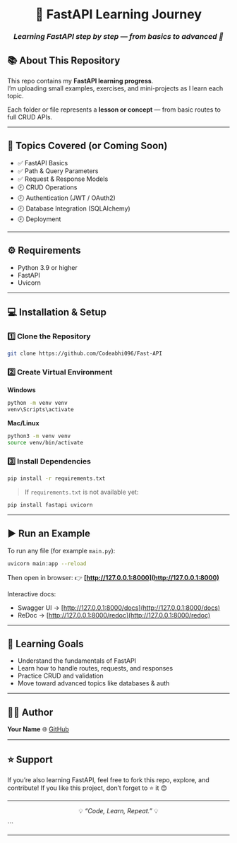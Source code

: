 
<div align="center">

# 🚀 FastAPI Learning Journey  
### *Learning FastAPI step by step — from basics to advanced 🚀*

</div>

## 📚 About This Repository

This repo contains my **FastAPI learning progress**.  
I’m uploading small examples, exercises, and mini-projects as I learn each topic.

Each folder or file represents a **lesson or concept** — from basic routes to full CRUD APIs.

---

## 🧩 Topics Covered (or Coming Soon)

- ✅ FastAPI Basics  
- ✅ Path & Query Parameters  
- ✅ Request & Response Models  
- 🕗 CRUD Operations  
- 🕗 Authentication (JWT / OAuth2)  
- 🕗 Database Integration (SQLAlchemy)  
- 🕗 Deployment  

 

---

## ⚙️ Requirements

- Python 3.9 or higher  
- FastAPI  
- Uvicorn  

---

## 💻 Installation & Setup

### 1️⃣ Clone the Repository
```bash
git clone https://github.com/Codeabhi096/Fast-API

````

### 2️⃣ Create Virtual Environment

**Windows**

```bash
python -m venv venv
venv\Scripts\activate
```

**Mac/Linux**

```bash
python3 -m venv venv
source venv/bin/activate
```

### 3️⃣ Install Dependencies

```bash
pip install -r requirements.txt
```

> If `requirements.txt` is not available yet:

```bash
pip install fastapi uvicorn
```

---

## ▶️ Run an Example

To run any file (for example `main.py`):

```bash
uvicorn main:app --reload
```

Then open in browser:
👉 **[http://127.0.0.1:8000](http://127.0.0.1:8000)**

Interactive docs:

* Swagger UI → [http://127.0.0.1:8000/docs](http://127.0.0.1:8000/docs)
* ReDoc → [http://127.0.0.1:8000/redoc](http://127.0.0.1:8000/redoc)

---

## 🧠 Learning Goals

* Understand the fundamentals of FastAPI
* Learn how to handle routes, requests, and responses
* Practice CRUD and validation
* Move toward advanced topics like databases & auth

---

## 🧑‍💻 Author

**Your Name**
🌐 [GitHub](https://github.com/Codeabhi096)

---

## ⭐ Support

If you’re also learning FastAPI, feel free to fork this repo, explore, and contribute!
If you like this project, don’t forget to ⭐ it 😊

---

<div align="center">

💡 *“Code, Learn, Repeat.”* 💡

</div>
```

---

